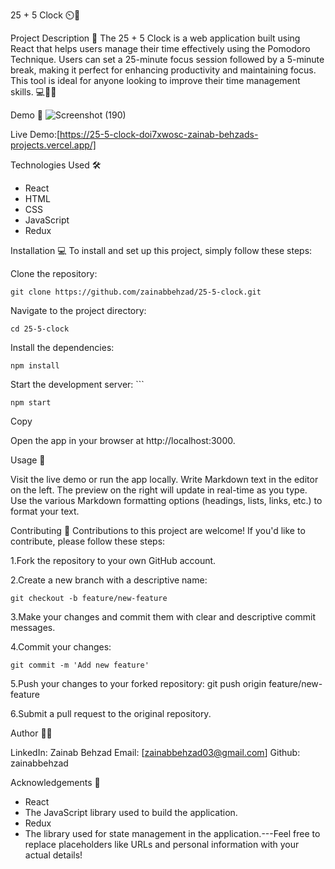 25 + 5 Clock ⏲️🚀

Project Description 📝
The 25 + 5 Clock is a web application built using React that helps users manage their time effectively using the Pomodoro Technique. Users can set a 25-minute focus session followed by a 5-minute break, making it perfect for enhancing productivity and maintaining focus. This tool is ideal for anyone looking to improve their time management skills. 💻📝🚀

Demo 📸
![Screenshot (190)](https://github.com/user-attachments/assets/e9327851-1836-45ff-b2b7-b3a1ea3ee6dc)





Live Demo:[https://25-5-clock-doi7xwosc-zainab-behzads-projects.vercel.app/]


Technologies Used 🛠️
- React
- HTML
- CSS
- JavaScript
- Redux


Installation 💻
To install and set up this project, simply follow these steps:

Clone the repository: 

    git clone https://github.com/zainabbehzad/25-5-clock.git

Navigate to the project directory: 

    cd 25-5-clock 

Install the dependencies: 

    npm install  

Start the development server: ```

    npm start

Copy

Open the app in your browser at
    http://localhost:3000.


Usage 🎯

Visit the live demo or run the app locally.
Write Markdown text in the editor on the left.
The preview on the right will update in real-time as you type.
Use the various Markdown formatting options (headings, lists, links, etc.) to format your text.


Contributing 🤝
Contributions to this project are welcome! If you'd like to contribute, please follow these steps:

1.Fork the repository to your own GitHub account.

2.Create a new branch with a descriptive name:

    git checkout -b feature/new-feature  

3.Make your changes and commit them with clear and descriptive commit messages.

4.Commit your changes: 

    git commit -m 'Add new feature'  

5.Push your changes to your forked repository: 
    git push origin feature/new-feature  

6.Submit a pull request to the original repository.


Author 👩‍💻

LinkedIn: Zainab Behzad
Email: [zainabbehzad03@gmail.com]
Github: zainabbehzad


Acknowledgements 🙏
- React 
- The JavaScript library used to build the application.
- Redux 
- The library used for state management in the application.---Feel free to replace placeholders like URLs and personal information with your actual details!
